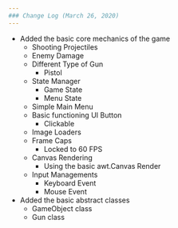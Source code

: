 ```yaml
---
### Change Log (March 26, 2020)
---
```

- Added the basic core mechanics of the game
  - Shooting Projectiles
  - Enemy Damage
  - Different Type of Gun
    - Pistol
  - State Manager
    - Game State
    - Menu State
  - Simple Main Menu
  - Basic functioning UI Button
    - Clickable
  - Image Loaders
  - Frame Caps
    - Locked to 60 FPS
  - Canvas Rendering
    - Using the basic awt.Canvas Render
  - Input Managements
    - Keyboard Event
    - Mouse Event
- Added the basic abstract classes
  - GameObject class
  - Gun class
